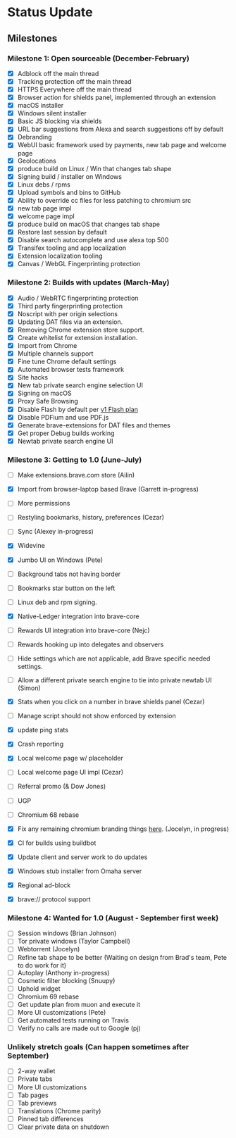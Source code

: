 # Status Update

## Milestones

### Milestone 1: Open sourceable (December-February)
- [x] Adblock off the main thread
- [x] Tracking protection off the main thread
- [x] HTTPS Everywhere off the main thread
- [x] Browser action for shields panel, implemented through an extension
- [x] macOS installer
- [x] Windows silent installer
- [x] Basic JS blocking via shields
- [x] URL bar suggestions from Alexa and search suggestions off by default
- [x] Debranding
- [x] WebUI basic framework used by payments, new tab page and welcome page
- [x] Geolocations
- [x] produce build on Linux / Win that changes tab shape
- [x] Signing build / installer on Windows
- [x] Linux debs / rpms
- [x] Upload symbols and bins to GitHub
- [x] Ability to override cc files for less patching to chromium src
- [x] new tab page impl
- [x] welcome page impl
- [x] produce build on macOS that changes tab shape
- [x] Restore last session by default
- [x] Disable search autocomplete and use alexa top 500
- [x] Transifex tooling and app localization
- [x] Extension localization tooling
- [x] Canvas / WebGL Fingerprinting protection

### Milestone 2: Builds with updates (March-May)

- [x] Audio / WebRTC fingerprinting protection
- [x] Third party fingerprinting protection
- [x] Noscript with per origin selections
- [x] Updating DAT files via an extension.
- [x] Removing Chrome extension store support.
- [x] Create whitelist for extension installation.
- [x] Import from Chrome
- [x] Multiple channels support
- [x] Fine tune Chrome default settings
- [x] Automated browser tests framework
- [x] Site hacks
- [x] New tab private search engine selection UI
- [x] Signing on macOS
- [x] Proxy Safe Browsing
- [x] Disable Flash by default per [v1 Flash plan](https://github.com/brave/brave-browser/issues/30)
- [x] Disable PDFium and use PDF.js
- [x] Generate brave-extensions for DAT files and themes
- [x] Get proper Debug builds working
- [x] Newtab private search engine UI

### Milestone 3: Getting to 1.0 (June-July)

- [ ] Make extensions.brave.com store (Ailin)
- [x] Import from browser-laptop based Brave (Garrett in-progress)
- [ ] More permissions
- [ ] Restyling bookmarks, history, preferences (Cezar)
- [ ] Sync (Alexey in-progress)
- [x] Widevine
- [x] Jumbo UI on Windows (Pete)
- [ ] Background tabs not having border
- [ ] Bookmarks star button on the left
- [ ] Linux deb and rpm signing.
- [x] Native-Ledger integration into brave-core
- [ ] Rewards UI integration into brave-core (Nejc)
- [ ] Rewards hooking up into delegates and observers
- [ ] Hide settings which are not applicable, add Brave specific needed settings.
- [ ] Allow a different private search engine to tie into private newtab UI (Simon)
- [x] Stats when you click on a number in brave shields panel (Cezar)
- [ ] Manage script should not show enforced by extension
- [x] update ping stats
- [x] Crash reporting
- [x] Local welcome page w/ placeholder
- [ ] Local welcome page UI impl (Cezar)
- [ ] Referral promo (& Dow Jones)
- [ ] UGP
- [ ] Chromium 68 rebase
- [x] Fix any remaining chromium branding things [here](https://github.com/brave/brave-browser/issues/212).  (Jocelyn, in progress)
- [x] CI for builds using buildbot
- [x] Update client and server work to do updates
- [x] Windows stub installer from Omaha server
- [x] Regional ad-block
- [x] brave:// protocol support


### Milestone 4: Wanted for 1.0 (August - September first week)

- [ ] Session windows (Brian Johnson)
- [ ] Tor private windows (Taylor Campbell)
- [ ] Webtorrent (Jocelyn)
- [ ] Refine tab shape to be better (Waiting on design from Brad's team, Pete to do work for it)
- [ ] Autoplay (Anthony in-progress)
- [ ] Cosmetic filter blocking (Snuupy)
- [ ] Uphold widget
- [ ] Chromium 69 rebase
- [ ] Get update plan from muon and execute it
- [ ] More UI customizations (Pete)
- [ ] Get automated tests running on Travis
- [ ] Verify no calls are made out to Google (pj)

### Unlikely stretch goals (Can happen sometimes after September)

- [ ] 2-way wallet
- [ ] Private tabs
- [ ] More UI customizations
- [ ] Tab pages
- [ ] Tab previews
- [ ] Translations (Chrome parity)
- [ ] Pinned tab differences
- [ ] Clear private data on shutdown